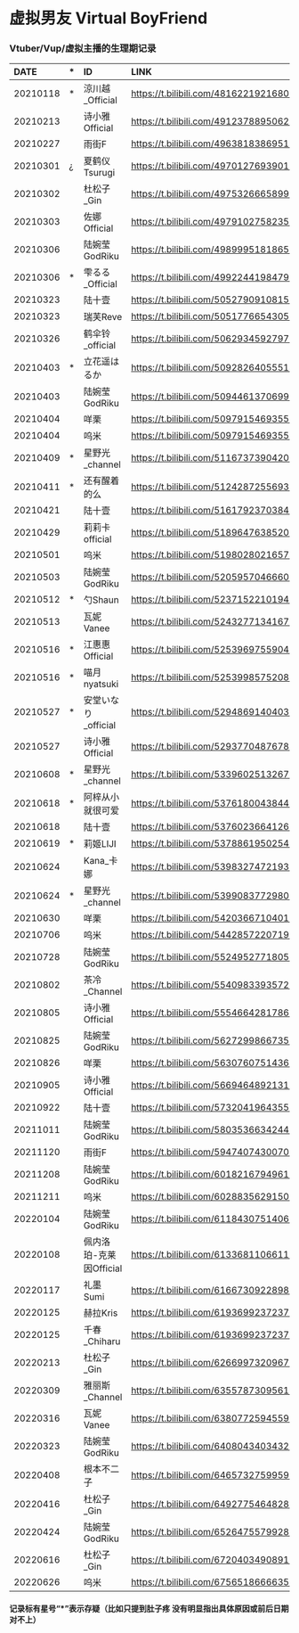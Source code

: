 # 虚拟男友 Virtual BoyFriend
### Vtuber/Vup/虚拟主播的生理期记录

|DATE|*|ID|LINK|
|:----|:----|:----|:----|
|20210118|*|涼川越_Official|https://t.bilibili.com/481622192168021902 |
|20210213||诗小雅Official|https://t.bilibili.com/491237889506217039 |
|20210227||雨街F|https://t.bilibili.com/496381838695157326 |
|20210301|¿|夏鹤仪Tsurugi|https://t.bilibili.com/497012769390112597 |
|20210302||杜松子_Gin|https://t.bilibili.com/497532666589931190 |
|20210303||佐娜Official|https://t.bilibili.com/497910275823524535 |
|20210306||陆婉莹GodRiku|https://t.bilibili.com/498999518186541664 |
|20210306|*|雫るる_Official|https://t.bilibili.com/499224419847935904 |
|20210323||陆十壹|https://t.bilibili.com/505279091081582645 |
|20210323||瑞芙Reve|https://t.bilibili.com/505177665430583156 |
|20210326||鹤伞铃_official|https://t.bilibili.com/506293459279778247 |
|20210403|*|立花遥はるか|https://t.bilibili.com/509282640555146145 |
|20210403||陆婉莹GodRiku|https://t.bilibili.com/509446137069923670 |
|20210404||咩栗|https://t.bilibili.com/509791546935550249 |
|20210404||呜米|https://t.bilibili.com/509791546935550249 |
|20210409|*|星野光_channel|https://t.bilibili.com/511673739042022634 |
|20210411|*|还有醒着的么|https://t.bilibili.com/512428725569334690 |
|20210421||陆十壹|https://t.bilibili.com/516179237038464839 |
|20210429||莉莉卡official|https://t.bilibili.com/518964763852073115 |
|20210501||呜米|https://t.bilibili.com/519802802165794188 |
|20210503||陆婉莹GodRiku|https://t.bilibili.com/520595704666092743 |
|20210512|*|勺Shaun|https://t.bilibili.com/523715221019468847 |
|20210513||瓦妮Vanee|https://t.bilibili.com/524327713416735294 |
|20210516|*|江惠惠Official|https://t.bilibili.com/525396975590448802 |
|20210516|*|喵月nyatsuki|https://t.bilibili.com/525399857520862146 |
|20210527|*|安堂いなり_official|https://t.bilibili.com/529486914040371602 |
|20210527||诗小雅Official|https://t.bilibili.com/529377048767850942 |
|20210608|*|星野光_channel|https://t.bilibili.com/533960251326738167 |
|20210618|*|阿梓从小就很可爱|https://t.bilibili.com/537618004384455503 |
|20210618||陆十壹|https://t.bilibili.com/537602366412608212 |
|20210619|*|莉姬LIJI|https://t.bilibili.com/537886195025466055 |
|20210624||Kana_卡娜|https://t.bilibili.com/539832747219327643 |
|20210624|*|星野光_channel|https://t.bilibili.com/539908377298092371 |
|20210630||咩栗|https://t.bilibili.com/542036671040171557 |
|20210706||呜米|https://t.bilibili.com/544285722071908875 |
|20210728||陆婉莹GodRiku|https://t.bilibili.com/552495277180528758 |
|20210802||茶冷_Channel|https://t.bilibili.com/554098339357282903 |
|20210805||诗小雅Official|https://t.bilibili.com/555466428178699262 |
|20210825||陆婉莹GodRiku|https://t.bilibili.com/562729986673579827 |
|20210826||咩栗|https://t.bilibili.com/563076075143648858 |
|20210905||诗小雅Official|https://t.bilibili.com/566946489213185522 |
|20210922||陆十壹|https://t.bilibili.com/573204196435588359 |
|20211011||陆婉莹GodRiku|https://t.bilibili.com/580353663424407617 |
|20211120||雨街F|https://t.bilibili.com/594740743007010641 |
|20211208||陆婉莹GodRiku|https://t.bilibili.com/601821679496154779 |
|20211211||呜米|https://t.bilibili.com/602883562915041049 |
|20220104||陆婉莹GodRiku|https://t.bilibili.com/611843075140686240 |
|20220108||佩内洛珀-克莱因Official|https://t.bilibili.com/613368110661130551 |
|20220117||礼墨Sumi|https://t.bilibili.com/616673092289883140 |
|20220125||赫拉Kris|https://t.bilibili.com/619369923723753745 |
|20220125||千春_Chiharu|https://t.bilibili.com/619369923723753745 |
|20220213||杜松子_Gin|https://t.bilibili.com/626699732096725361 |
|20220309||雅丽斯_Channel|https://t.bilibili.com/635578730956193814 |
|20220316||瓦妮Vanee|https://t.bilibili.com/638077259455922184 |
|20220323||陆婉莹GodRiku|https://t.bilibili.com/640804340343242790 |
|20220408||根本不二子|https://t.bilibili.com/646573275995963397 |
|20220416||杜松子_Gin|https://t.bilibili.com/649277546482892821 |
|20220424||陆婉莹GodRiku|https://t.bilibili.com/652647557992808505 |
|20220616||杜松子_Gin|https://t.bilibili.com/672040349089136693 |
|20220626||呜米|https://t.bilibili.com/675651866663583760 |


#### 记录标有星号“*”表示存疑（比如只提到肚子疼 没有明显指出具体原因或前后日期对不上）
